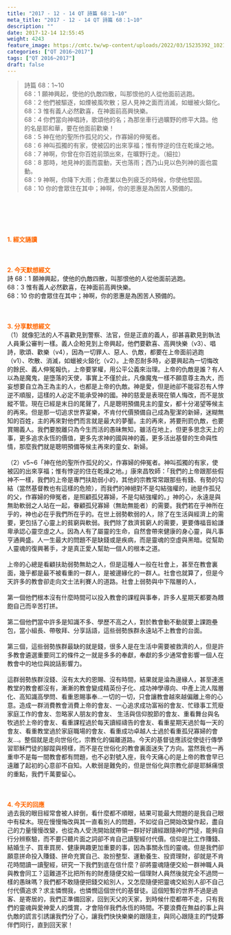 ```yaml
---
title: "2017 - 12 - 14 QT 詩篇 68：1~10"
meta_title: "2017 - 12 - 14 QT 詩篇 68：1~10"
description: ""
date: 2017-12-14 12:55:45
weight: 4243
feature_image: https://cmtc.tw/wp-content/uploads/2022/03/15235392_10211799862337740_180693556567566654_o-1.webp
categories: ["QT 2016~2017"]
tags: ["QT 2016~2017"]
draft: false
---
```


<blockquote>詩篇 68：1~10<br />
68：1 願神興起，使他的仇敵四散，叫那恨他的人從他面前逃跑。<br />
68：2 他們被驅逐，如煙被風吹散；惡人見神之面而消滅，如蠟被火鎔化。<br />
68：3 惟有義人必然歡喜，在神面前高興快樂。<br />
68：4 你們當向神唱詩，歌頌他的名；為那坐車行過曠野的修平大路。他的名是耶和華，要在他面前歡樂！<br />
68：5 神在他的聖所作孤兒的父，作寡婦的伸冤者。<br />
68：6 神叫孤獨的有家，使被囚的出來享福；惟有悖逆的住在乾燥之地。<br />
68：7 神啊，你曾在你百姓前頭出來，在曠野行走。（細拉）<br />
68：8 那時，地見神的面而震動，天也落雨；西乃山見以色列神的面也震動。<br />
68：9 神啊，你降下大雨；你產業以色列疲乏的時候，你使他堅固。<br />
68：10 你的會眾住在其中；神啊，你的恩惠是為困苦人預備的。</blockquote><br />
&nbsp;<br />
<br />
&nbsp;<br />
<br />
<span style="color: #ff6600;"><strong>1. </strong><strong>經文誦讀</strong></span><br />
<br />
<span style="color: #ff6600;"><strong> </strong></span><br />
<br />
<span style="color: #ff6600;"><strong>2. 今天默想</strong><strong>經文<br />
</strong></span>詩 68：1 願神興起，使他的仇敵四散，叫那恨他的人從他面前逃跑。<br />
68：3 惟有義人必然歡喜，在神面前高興快樂。<br />
68：10 你的會眾住在其中；神啊，你的恩惠是為困苦人預備的。<br />
<br />
&nbsp;<br />
<br />
<span style="color: #ff6600;"><strong>3. 分享默想經文<br />
</strong></span>（1）就像犯法的人不喜歡見到警察、法官，但是正直的義人，卻甚喜歡見到執法人員秉公審判一樣。義人企盼見到上帝興起，他們要歡喜、高興快樂（v3）、唱詩，歌頌、歡樂（v4），因為一切罪人、惡人、仇敵，都要在上帝面前逃跑（v1）、吹散、消滅，如蠟被火鎔化（v2）。上帝忍耐多時，必要興起為一切悔改的餘民、義人伸冤報仇，上帝要掌權，用公平公義來治理。上帝的仇敵是誰？有人以為是魔鬼，是墮落的天使，事實上不僅於此，凡像魔鬼一樣不願意尊主為大，而妄想要自立為王為主的人，也都是上帝的仇敵。神是愛，但是祂卻不能容忍有人悖逆不順服，這樣的人必定不能承受神的國。神的慈愛是表現在領人悔改，而不是放縱不管。現在已經是末日的尾聲了，凡是聰明預備見主的童女，都十分渴望等候主的再來。但是那一切追求世界宴樂，不肯付代價預備自己成為聖潔的新婦，迷糊無知的百姓，主的再來對他們而言就是最大的夢靨。主的再來，將要刑罰仇敵，也要賞賜義人。我們要脫離只為今生而活的愚昧無知，雖活在地上，但更多思念天上的事，更多追求永恆的價值，更多先求神的國與神的義，更多活出基督的生命與性情，那麼我們就是聰明預備等候主再來的童女、新婦。<br />
<br />
（2）v5~6「神在他的聖所作孤兒的父，作寡婦的伸冤者。神叫孤獨的有家，使被囚的出來享福；惟有悖逆的住在乾燥之地。」康來昌牧師：「我們的上帝跟那些假神不一樣，我們的上帝是專門扶助弱小的，其他的宗教常常跟那些有錢、有勢的勾結（當然基督教也有這樣的危險），而我們的神絕對不是勾結強權的，祂是作孤兒的父，作寡婦的伸冤者，是照顧孤兒寡婦，不是勾結強權的。」神的心，永遠是與無助軟弱之人站在一起，眷顧孤兒寡婦（無助無能者）的需要。我們若在乎神所在乎的，神也必在乎我們所在乎的。在世上弱勢軟弱的人，除了在生活與經濟上的需要，更包括了心靈上的貧窮與軟弱。我們除了救濟貧窮人的需要，更要傳福音給謙卑承認心靈空虛之人。因為人有了屬靈的生命，自然會帶來健康的身心靈，與凡事亨通興盛。人一生最大的問題不是缺錢或是疾病，而是靈魂的空虛與黑暗。從幫助人靈魂的復興著手，才是真正愛人幫助一個人的根本之道。<br />
<br />
上帝的心總是看顧扶助弱勢無助之人，但是這種人一般在社會上，甚至在教會裏面，幾乎都是最不被看重的一群人，是被邊緣化的一群人。社會也就算了，但是今天許多的教會卻走向文士法利賽人的道路。社會上弱勢與中下階層的人，<br />
<br />
第一個他們根本沒有什麼時間可以投入教會的課程與事奉，許多人星期天都要為餵飽自己而辛苦打拼。<br />
<br />
第二個他們當中許多是知識不多、學歷不高之人，對於教會動不動就要上課跑壘包，當小組長、帶敬拜、分享話語，這些弱勢族群永遠站不上教會的台面。<br />
<br />
第三個，這些弱勢族群最缺的就是錢，很多人是在生活中需要被救濟的人，但是許多教會遴選重要同工的條件之一就是多多的奉獻，奉獻的多少通常會影響一個人在教會中的地位與說話影響力。<br />
<br />
這群弱勢族群沒錢、沒有太大的恩賜、沒有時間，結果就是淪為邊緣人，甚至連進教堂的教會都沒有，漸漸的教會變成精英份子化、成功神學導向、中產上流人階層化、高知識高學問、看重恩賜事奉…一切的一切，只會讓教會越來越偏離上帝的心意。造成一群消費教會消費上帝的會友、一心追求成功富裕的會友、忙碌事工荒廢家庭工作的會友、忽略家人朋友的會友、 生活與信仰脫節的會友、重看舞台與名牧過於上帝的會友、看重課程過於每天讀經禱告的會友、看重星期天過於每一天的會友、看重教堂過於家庭職場的會友、看重成功卓越人士過於看重孤兒寡婦的會友…。整個就是走向世俗化，宗教化的偏離道路。今天的基督徒應該從使徒行傳學習耶穌門徒的腳蹤與榜樣，而不是在世俗化的教會裏面迷失了方向。當然我也一再重申不是每一間教會都有問題，也不必對號入座，我今天痛心的是上帝的教會早已遠離了起初的心意卻不自知。人軟弱是難免的，但是世俗化與宗教化卻是耶穌痛恨的重點，我們千萬要留心。<br />
<br />
&nbsp;<br />
<br />
<span style="color: #ff6600;"><strong>4. 今天的回應<br />
</strong></span>過去我的眼目經常會被人絆倒，看什麼都不順眼，結果可能最大問題的是我自己眼中有樑木。現在慢慢悔改與其一直看別人的問題，不如從自己開始改變作起，盡自己的力量慢慢改變，也從為人受洗開始就帶領一群好好讀經跟隨神的門徒，能夠自行分辨察驗，而不要只聽片面之詞卻不肯自己讀聖經付代價。信仰是比工作賺錢、結婚生子、買車買房、健康興趣更加重要的事，因為事關永恆的靈魂。但是我們卻願意拼命投入賺錢、拼命充實自己、妝扮整型、運動養生、投資理財，卻就是不肯花時間讀一讀聖經，研究一下我們到底在信什麼？卻將靈魂隨便交給一群神職人員與教會同工？這難道不比把所有的財產隨便交給一個理財人員然後就完全不過問一樣的愚昧嗎？我們都不敢隨便把錢交給別人，又怎麼隨便把靈魂交給別人卻不自己付代價追求？求主憐憫我，也憐憫這個世代的基督徒。這個短暫的世界不過是過客、是寄居的，我們正準備回家，回到天父的天家，到時候什麼都帶不走，只有我們的靈魂與愛神愛人的獎賞，才會陪伴我們永恆的時間。不要浪費在無益的事上與仇敵的謊言引誘讓我們分了心，讓我們快快樂樂的跟隨主，與同心跟隨主的門徒夥伴們同行，直到回天家！<br />
<br />
&nbsp;
        